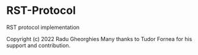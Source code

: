 # RST-Protocol
RST protocol implementation

Copyright (c) 2022 Radu Gheorghies
Many thanks to Tudor Fornea for his support and contribution.